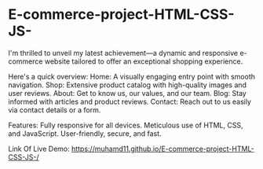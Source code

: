 # E-commerce-project-HTML-CSS-JS-

I'm thrilled to unveil my latest achievement—a dynamic and responsive e-commerce website tailored to offer an exceptional shopping experience.

Here's a quick overview:
Home: A visually engaging entry point with smooth navigation.
Shop: Extensive product catalog with high-quality images and user reviews.
About: Get to know us, our values, and our team.
Blog: Stay informed with articles and product reviews.
Contact: Reach out to us easily via contact details or a form.

Features:
Fully responsive for all devices.
Meticulous use of HTML, CSS, and JavaScript.
User-friendly, secure, and fast.

Link Of Live Demo: https://muhamd11.github.io/E-commerce-project-HTML-CSS-JS-/
